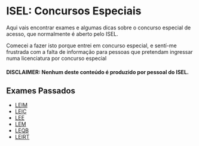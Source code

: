 # ISEL: Concursos Especiais

Aqui vais encontrar exames e algumas dicas sobre o concurso especial de acesso, que normalmente é aberto pelo ISEL. 

Comecei a fazer isto porque entrei em concurso especial, e sentí-me frustrada com a falta de informação para pessoas que pretendam ingressar numa licenciatura por concurso especial

#### DISCLAIMER: Nenhum deste conteúdo é produzido por pessoal do ISEL.

## Exames Passados
* [LEIM](exames-passados/leim.md)
* [LEIC](exames-passados/leic.md)
* [LEE](exames-passados/lee.md)
* [LEM](exames-passados/lem.md)
* [LEQB](exames-passados/leqb.md)
* [LEIRT](exames-passados/leirt.md)


